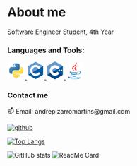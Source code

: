 <h1 align="left">About me</h1>
Software Engineer Student, 4th Year

<h3 align="left">Languages and Tools:</h3>
<p align="left">  </a> <a href="https://www.python.org" target="_blank"> <img src="https://github.com/devicons/devicon/blob/master/icons/python/python-original.svg" alt="python" width="40" height="40"/> </a> <a href="https://www.cprogramming.com/" target="_blank"> <img src="https://github.com/devicons/devicon/blob/master/icons/c/c-original.svg" alt="c" width="40" height="40"/> </a> <a href="https://www.w3schools.com/css/" target="_blank"> <img src="https://github.com/devicons/devicon/blob/master/icons/cplusplus/cplusplus-original.svg" alt="C++" width="40" height="40"/>  <a href="https://www.java.com" target="_blank"> <img src="https://raw.githubusercontent.com/devicons/devicon/master/icons/java/java-original.svg" alt="java" width="40" height="40"/> </a> </p>
  

<h3 align="left">Contact me</h3>
📫 Email: andrepizarromartins@gmail.com


[<img src='https://cdn.jsdelivr.net/npm/simple-icons@3.0.1/icons/github.svg' alt='github' height='40'>](https://github.com/Thatch186)  

[![Top Langs](https://github-readme-stats.vercel.app/api/top-langs/?username=Thatch186)](https://github.com/anuraghazra/github-readme-stats)

![GitHub stats](https://github-readme-stats.vercel.app/api?username=Thatch186&show_icons=true&count_private=true)
![ReadMe Card](https://github-readme-stats.vercel.app/api/pin/?username=Thatch186&repo=itsThatch)

